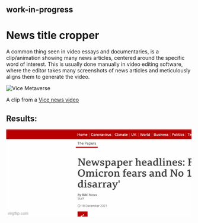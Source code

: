 ## work-in-progress

# News title cropper

A common thing seen in video essays and documentaries, is a clip/animation showing many news articles, centered around the specific word of interest. This is usually done manually in video editing software, where the editor takes many screenshots of news articles and meticulously aligns them to generate the video.

![Vice Metaverse](media/Vox-Metaverse.gif)

A clip from a [Vice news video](https://www.youtube.com/watch?v=bolyiGMcjBs&t=158s&ab_channel=VICENews)

## Results:

![results](media/Omicron.gif)
